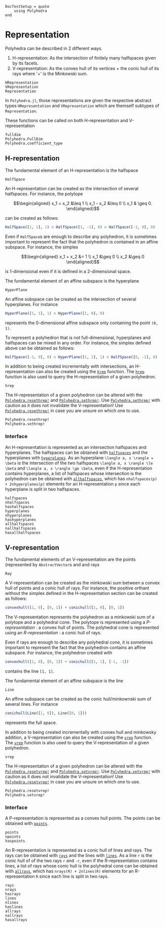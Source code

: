 ```@meta
DocTestSetup = quote
    using Polyhedra
end
```

# Representation

Polyhedra can be described in 2 different ways.

1. H-representation: As the intersection of finitely many halfspaces given by its facets.
2. V-representation: As the convex hull of its vertices + the conic hull of its rays where '+' is the Minkowski sum.

```@docs
HRepresentation
VRepresentation
Representation
```

In `Polyhedra.jl`, those representations are given the respective abstract types `HRepresentation` and `VRepresentation` which are themself subtypes of `Representation`.

These functions can be called on both H-representation and V-representation
```@docs
fulldim
Polyhedra.FullDim
Polyhedra.coefficient_type
```

## H-representation

The fundamental element of an H-representation is the halfspace
```@docs
HalfSpace
```

An H-representation can be created as the intersection of several halfspaces.
For instance, the polytope
```math
\begin{aligned}
  x_1 + x_2 &\leq 1 \\
  x_1 - x_2 &\leq 0 \\
  x_1 & \geq 0.
\end{aligned}
```
can be created as follows:
```julia
HalfSpace([1, 1], 1) ∩ HalfSpace([1, -1], 0) ∩ HalfSpace([-1, 0], 0)
```

Even if `HalfSpace`s are enough to describe any polyhedron, it is sometimes important to represent the fact that the polyhedron is contained in an affine subspace.
For instance, the simplex
```math
\begin{aligned}
  x_1 + x_2 &= 1 \\
  x_1 &\geq 0 \\
  x_2 &\geq 0
\end{aligned}
```
is 1-dimensional even if it is defined in a 2-dimensional space.

The fundamental element of an affine subspace is the hyperplane
```@docs
HyperPlane
```

An affine subspace can be created as the intersection of several hyperplanes. For instance
```julia
HyperPlane([1, 1], 1) ∩ HyperPlane([1, 0], 0)
```
represents the 0-dimensional affine subspace only containing the point ``(0, 1)``.

To represent a polyhedron that is not full-dimensional, hyperplanes and halfspaces can be mixed in any order.
For instance, the simplex defined above can be obtained as follows:
```julia
HalfSpace([-1, 0], 0) ∩ HyperPlane([1, 1], 1) ∩ HalfSpace([0, -1], 0)
```

In addition to being created incrementally with intersections, an H-representation can also be created using the [`hrep`](@ref) function.
The [`hrep`](@ref) function is also used to query the H-representation of a given polyhedron.
```@docs
hrep
```

The H-representation of a given polyhedron can be altered with the [`Polyhedra.resethrep!`](@ref)
and [`Polyhedra.sethrep!`](@ref). Use [`Polyhedra.sethrep!`](@ref) with caution as it does not invalidate
the V-representation! Use [`Polyhedra.resethrep!`](@ref) in case you are unsure on which one to use.
```@docs
Polyhedra.resethrep!
Polyhedra.sethrep!
```

### Interface

An H-representation is represented as an intersection halfspaces and hyperplanes. The halfspaces can be obtained with [`halfspaces`](@ref) and the hyperplanes with [`hyperplanes`](@ref).
As an hyperplane ``\langle a, x \rangle = \beta`` is the intersection of the two halfspaces ``\langle a, x \rangle \le \beta`` and ``\langle a, x \rangle \ge \beta``,
even if the H-representation contains hyperplanes, a list of halfspaces whose intersection is the polyhedron can be obtained with [`allhalfspaces`](@ref), which has `nhalfspaces(p) + 2nhyperplanes(p)` elements for an H-representation `p` since each hyperplane is split in two halfspaces.

```@docs
halfspaces
nhalfspaces
hashalfspaces
hyperplanes
nhyperplanes
hashyperplanes
allhalfspaces
nallhalfspaces
hasallhalfspaces
```

## V-representation

The fundamental elements of an V-representation are the points (represented by
`AbstractVector`s and and rays
```@docs
Ray
```

A V-representation can be created as the minkowski sum between a convex hull of points and a conic hull of rays.
For instance, the positive orthant without the simplex defined in the H-representation section can be created as follows:
```julia
convexhull([1, 0], [0, 1]) + conichull([1, 0], [0, 1])
```

The V-representation represents the polyhedron as a minkowski sum of a polytope and a polyhedral cone.
The polytope is represented using a *P-representation* : a convex hull of points.
The polyhedral cone is represented using an *R-representation* : a conic hull of rays.

Even if rays are enough to describe any polyhedral cone, it is sometimes important to represent the fact that the polyhedron contains an affine subspace.
For instance, the polyhedron created with
```julia
convexhull([1, 0], [0, 1]) + conichull([1, 1], [-1, -1])
```
contains the line `[1, 1]`.

The fundamental element of an affine subspace is the line
```@docs
Line
```

An affine subspace can be created as the conic hull/minkownski sum of several lines. For instance
```julia
conichull(Line([1, 0]), Line([0, 1]))
```
represents the full space.

In addition to being created incrementally with convex hull and minkowsky addition, a V-representation can also be created using the [`vrep`](@ref) function.
The [`vrep`](@ref) function is also used to query the V-representation of a given polyhedron.
```@docs
vrep
```

The H-representation of a given polyhedron can be altered with the [`Polyhedra.resetvrep!`](@ref)
and [`Polyhedra.setvrep!`](@ref). Use [`Polyhedra.setvrep!`](@ref) with caution as it does not invalidate
the V-representation! Use [`Polyhedra.resetvrep!`](@ref) in case you are unsure on which one to use.
```@docs
Polyhedra.resetvrep!
Polyhedra.setvrep!
```

### Interface

A P-representation is represented as a convex hull points.
The points can be obtained with [`points`](@ref).

```@docs
points
npoints
haspoints
```

An R-representation is represented as a conic hull of lines and rays.
The rays can be obtained with [`rays`](@ref) and the lines with [`lines`](@ref).
As a line ``r`` is the conic hull of of the two rays ``r`` and ``-r``,
even if the R-representation contains lines, a list of rays whose conic hull is the polyhedral cone can be obtained with [`allrays`](@ref), which has `nrays(R) + 2nlines(R)` elements for an R-representation `R` since each line is split in two rays.

```@docs
rays
nrays
hasrays
lines
nlines
haslines
allrays
nallrays
hasallrays
```

